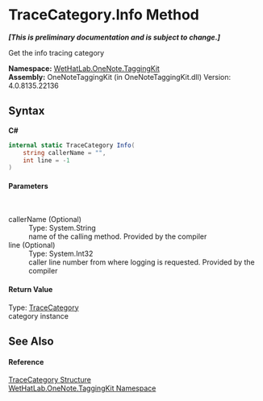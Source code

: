 # TraceCategory.Info Method 
 _**\[This is preliminary documentation and is subject to change.\]**_

Get the info tracing category

**Namespace:**&nbsp;<a href="4e00c8ac-fc03-0e6d-d2fd-b2c7565a9aa0.md">WetHatLab.OneNote.TaggingKit</a><br />**Assembly:**&nbsp;OneNoteTaggingKit (in OneNoteTaggingKit.dll) Version: 4.0.8135.22136

## Syntax

**C#**<br />
``` C#
internal static TraceCategory Info(
	string callerName = "",
	int line = -1
)
```


#### Parameters
&nbsp;<dl><dt>callerName (Optional)</dt><dd>Type: System.String<br />name of the calling method. Provided by the compiler</dd><dt>line (Optional)</dt><dd>Type: System.Int32<br />caller line number from where logging is requested. Provided by the compiler</dd></dl>

#### Return Value
Type: <a href="692608a8-5e77-ecb8-4fcd-0edae6dceac2.md">TraceCategory</a><br />category instance

## See Also


#### Reference
<a href="692608a8-5e77-ecb8-4fcd-0edae6dceac2.md">TraceCategory Structure</a><br /><a href="4e00c8ac-fc03-0e6d-d2fd-b2c7565a9aa0.md">WetHatLab.OneNote.TaggingKit Namespace</a><br />